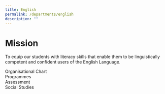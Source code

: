 ```yaml
---
title: English
permalink: /departments/english
description: ""
---
```

# Mission
To equip our students with literacy skills that enable them to be linguistically competent and confident users of the English Language.

Organisational Chart
<br>
Programmes
<br>
Assessment
<br>
Social Studies